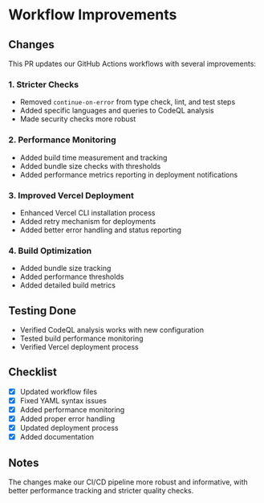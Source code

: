 # Workflow Improvements

## Changes

This PR updates our GitHub Actions workflows with several improvements:

### 1. Stricter Checks
- Removed `continue-on-error` from type check, lint, and test steps
- Added specific languages and queries to CodeQL analysis
- Made security checks more robust

### 2. Performance Monitoring
- Added build time measurement and tracking
- Added bundle size checks with thresholds
- Added performance metrics reporting in deployment notifications

### 3. Improved Vercel Deployment
- Enhanced Vercel CLI installation process
- Added retry mechanism for deployments
- Added better error handling and status reporting

### 4. Build Optimization
- Added bundle size tracking
- Added performance thresholds
- Added detailed build metrics

## Testing Done
- Verified CodeQL analysis works with new configuration
- Tested build performance monitoring
- Verified Vercel deployment process

## Checklist
- [x] Updated workflow files
- [x] Fixed YAML syntax issues
- [x] Added performance monitoring
- [x] Added proper error handling
- [x] Updated deployment process
- [x] Added documentation

## Notes
The changes make our CI/CD pipeline more robust and informative, with better performance tracking and stricter quality checks. 